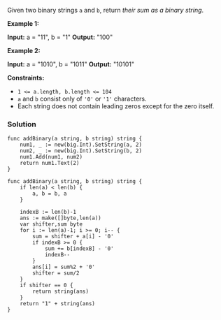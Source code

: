Given two binary strings `a` and `b`, return _their sum as a binary string_.

**Example 1:**

**Input:** a = "11", b = "1"
**Output:** "100"

**Example 2:**

**Input:** a = "1010", b = "1011"
**Output:** "10101"

**Constraints:**

- `1 <= a.length, b.length <= 104`
- `a` and `b` consist only of `'0'` or `'1'` characters.
- Each string does not contain leading zeros except for the zero itself.

### Solution
```
func addBinary(a string, b string) string {
    num1, _ := new(big.Int).SetString(a, 2)
	num2, _ := new(big.Int).SetString(b, 2)
	num1.Add(num1, num2)
	return num1.Text(2)
}

func addBinary(a string, b string) string {
    if len(a) < len(b) {
        a, b = b, a
    }

    indexB := len(b)-1
    ans := make([]byte,len(a))
    var shifter,sum byte
    for i := len(a)-1; i >= 0; i-- {
        sum = shifter + a[i] - '0'
        if indexB >= 0 {
            sum += b[indexB] - '0'
            indexB--
        }
        ans[i] = sum%2 + '0'
        shifter = sum/2
    }
    if shifter == 0 {
        return string(ans)
    }
    return "1" + string(ans)
}
```